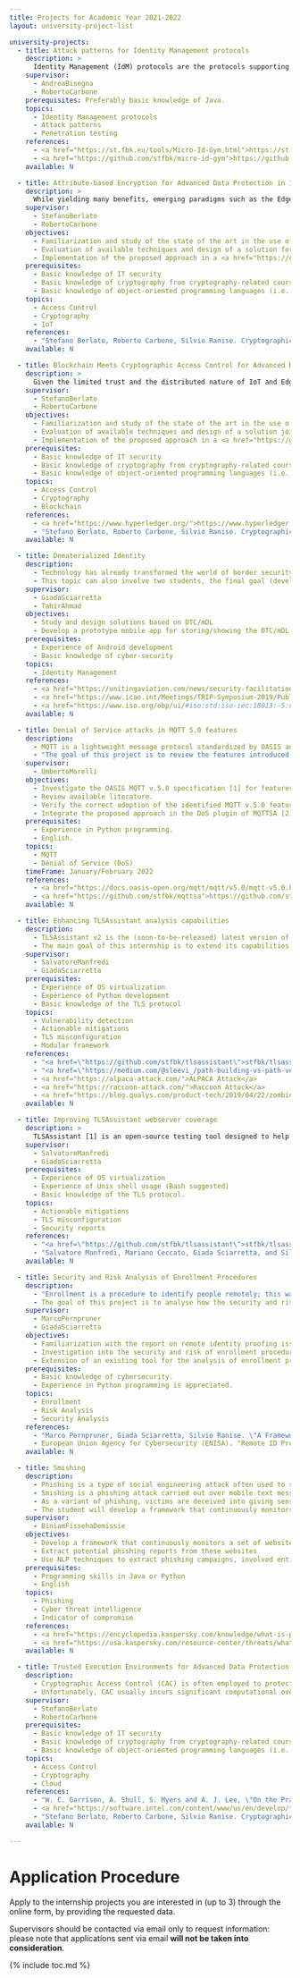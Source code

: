 ```yaml
---
title: Projects for Academic Year 2021-2022
layout: university-project-list

university-projects:
  - title: Attack patterns for Identity Management protocols
    description: >
      Identity Management (IdM) protocols are the protocols supporting Single-Sign On (SSO) which is an authentication schema allowing the user to access different services using the same set of credentials. Two of the most known IdM protocols are SAML 2.0 SSO and OAuth 2.0/OpenID Connect. Several solutions for corporations like Google, Meta (Facebook) and for Public Administration like eIDAS and SPID are based on IdM protocols. We propose to define attack patterns for assessing the security of IdM implementations. This activity can include the implementation of a plugin.
    supervisor:
      - AndreaBisegna
      - RobertoCarbone
    prerequisites: Preferably basic knowledge of Java.
    topics:
      - Identity Management protocols
      - Attack patterns
      - Penetration testing
    references:
      - <a href="https://st.fbk.eu/tools/Micro-Id-Gym.html">https://st.fbk.eu/tools/Micro-Id-Gym.html</a>
      - <a href="https://github.com/stfbk/micro-id-gym">https://github.com/stfbk/micro-id-gym</a>
    available: N

  - title: Attribute-based Encryption for Advanced Data Protection in IoT with MQTT
    description: >
      While yielding many benefits, emerging paradigms such as the Edge and the Internet-of-Things (IoT) threaten the confidentiality of users' sensitive data. In such a complex and dynamic scenario, fine-grained Access Control (AC) policies are necessary to control data sharing. However, traditional approaches to AC leave data unencrypted and at the mercy of curious service providers. The main goal of this project is to investigate how Attribute-based Encryption (ABE) can guarantee advanced data protection from all unauthorized entities while enforcing fine-grained Attribute-based AC (ABAC) policies in IoT scenarios using the MQTT protocol.
    supervisor:
      - StefanoBerlato
      - RobertoCarbone
    objectives:
      - Familiarization and study of the state of the art in the use of ABE for advanced data protection in IoT scenarios with MQTT.
      - Evaluation of available techniques and design of a solution for cryptographic enforcement of ABAC policies in IoT scenarios with MQTT.
      - Implementation of the proposed approach in a <a href="https://github.com/stfbk/CryptoAC">tool</a> developed and actively maintained by the Security&Trust unit in FBK.
    prerequisites:
      - Basic knowledge of IT security
      - Basic knowledge of cryptography from cryptography-related courses
      - Basic knowledge of object-oriented programming languages (i.e., Kotlin)
    topics:
      - Access Control
      - Cryptography
      - IoT
    references:
      - "Stefano Berlato, Roberto Carbone, Silvio Ranise. Cryptographic Enforcement of Access Control Policies in the Cloud: Implementation and Experimental Assessment In 18th International Conference on Security and Cryptography (SECRYPT 2021)."
    available: N

  - title: Blockchain Meets Cryptographic Access Control for Advanced Data Protection
    description: >
      Given the limited trust and the distributed nature of IoT and Edge scenarios, the Blockchain may be the solution to guarantee integrity and confidentiality of sensitive data at the cost of addressing scalable performance and consensus protocols. The main goal of this project is to investigate how Blockchain technologies such as Hyperledger [1] can synergize with cryptographic access control to efficiently guarantee advanced data protection.
    supervisor:
      - StefanoBerlato
      - RobertoCarbone
    objectives:
      - Familiarization and study of the state of the art in the use of the Blockchain for advanced data protection.
      - Evaluation of available techniques and design of a solution joining CAC with the Blockchain for high-assurance of data integrity and confidentiality.
      - Implementation of the proposed approach in a <a href="https://github.com/stfbk/CryptoAC">tool</a> developed and actively maintained by the Security&Trust unit in FBK.
    prerequisites:
      - Basic knowledge of IT security
      - Basic knowledge of cryptography from cryptography-related courses
      - Basic knowledge of object-oriented programming languages (i.e., Kotlin)
    topics:
      - Access Control
      - Cryptography
      - Blockchain
    references:
      - <a href="https://www.hyperledger.org/">https://www.hyperledger.org/</a>
      - "Stefano Berlato, Roberto Carbone, Silvio Ranise. Cryptographic Enforcement of Access Control Policies in the Cloud: Implementation and Experimental Assessment In 18th International Conference on Security and Cryptography (SECRYPT 2021)."
    available: N

  - title: Dematerialized Identity
    description:
      - Technology has already transformed the world of border security and efficient processing of passengers, for example through electronic Machine Readable Travel Documents (eMRTD), automated eGates, and use of biometrics. However, a newer generation of secure and efficient solutions are just beginning with the development of the Digital Travel Credential (DTC). In the context of a collaboration with Istituto Poligrafico Zecca dello Stato (IPZS), we are interested in the design and implementation of an Android application to store and show DTCs.
      - This topic can also involve two students, the final goal (develop a prototype mobile app for storing/showing dematerialized documents) will be in common, while the type of document will be different (e.g., DTC and mobile Driving Licence - mDL).     
    supervisor:
      - GiadaSciarretta
      - TahirAhmad
    objectives:
      - Study and design solutions based on DTC/mDL
      - Develop a prototype mobile app for storing/showing the DTC/mDL
    prerequisites:
      - Experience of Android development
      - Basic knowledge of cyber-security
    topics:
      - Identity Management
    references:
      - <a href="https://unitingaviation.com/news/security-facilitation/replacing-a-conventional-passport-with-digital-travel-credentials/">https://unitingaviation.com/news/security-facilitation/replacing-a-conventional-passport-with-digital-travel-credentials/</a>
      - <a href="https://www.icao.int/Meetings/TRIP-Symposium-2019/PublishingImages/Pages/Presentations/Digital%20Travel%20Credentials.pdf">https://www.icao.int/Meetings/TRIP-Symposium-2019/PublishingImages/Pages/Presentations/Digital%20Travel%20Credentials.pdf</a>
      - <a href="https://www.iso.org/obp/ui/#iso:std:iso-iec:18013:-5:dis:ed-1:v1:en">https://www.iso.org/obp/ui/#iso:std:iso-iec:18013:-5:dis:ed-1:v1:en</a>
    available: N

  - title: Denial of Service attacks in MQTT 5.0 features
    description:
      - MQTT is a lightweight message protocol standardized by OASIS and considered the de-facto standard for the Internet of Things (IoT). It follows the publish-subscribe paradigm, where a central entity (the broker) forwards messages received by publishing clients to subscribed clients via topics (a sort of message queues). As clients typically have constrained resources, Denial of Service (DoS) attacks are among the main security issues in IoT.
      - "The goal of this project is to review the features introduced by OASIS in the last version of the MQTT protocol in light of their misuse to provoke DoS attacks to the clients or the broker: identify the features from the protocol v.5.0 specification and verify their adoption among the most widely used MQTT clients and brokers; then, implement the identified attacks in MQTTSA: a command-line tool that automatically detects misconfigurations in MQTT brokers and provides a report of the potential vulnerabilities and a list of recommendations and code snippets."
    supervisor:
      - UmbertoMorelli
    objectives:
      - Investigate the OASIS MQTT v.5.0 specification [1] for features that would enable client- and broker-side DoS attacks.
      - Review available literature.
      - Verify the correct adoption of the identified MQTT v.5.0 features among its most common broker and client implementations (at least two brokers and two clients).
      - Integrate the proposed approach in the DoS plugin of MQTTSA [2].
    prerequisites:
      - Experience in Python programming.
      - English.
    topics:
      - MQTT
      - Denial of Service (DoS)
    timeFrame: January/February 2022
    references:
      - <a href="https://docs.oasis-open.org/mqtt/mqtt/v5.0/mqtt-v5.0.html">https://docs.oasis-open.org/mqtt/mqtt/v5.0/mqtt-v5.0.html</a>
      - <a href="https://github.com/stfbk/mqttsa">https://github.com/stfbk/mqttsa</a>
    available: N

  - title: Enhancing TLSAssistant analysis capabilities
    description:
      - TLSAssistant v2 is the (soon-to-be-released) latest version of our TLSAssistant tool [1], a complete Python redesign performed to convert the standalone analyzer in a modular framework, extensible with new features and thus capable of streamlining the mitigation process of known and newly discovered TLS attacks even for non-expert users.
      - The main goal of this internship is to extend its capabilities by implementing a new analysis module, able to increase the amount of available checks (e.g., certificate chain validation [2]) or to detect recently-discovered attacks (e.g., ALPACA [3], Raccoon [4], Zombie POODLE and GOLDENDOODLE [5]).
    supervisor:
      - SalvatoreManfredi
      - GiadaSciarretta
    prerequisites:
      - Experience of OS virtualization
      - Experience of Python development
      - Basic knowledge of the TLS protocol
    topics:
      - Vulnerability detection
      - Actionable mitigations
      - TLS misconfiguration
      - Modular framework
    references:
      - "<a href=\"https://github.com/stfbk/tlsassistant\">stfbk/tlsassistant: Fully-featured tool that combines state-of-the-art TLS analyzers with a report system that suggests appropriate mitigations and shows the full set of viable attacks</a>"
      - "<a href=\"https://medium.com/@sleevi_/path-building-vs-path-verifying-the-chain-of-pain-9fbab861d7d6\">Path Building vs Path Verifying: The Chain of Pain</a>"
      - <a href="https://alpaca-attack.com/">ALPACA Attack</a>
      - <a href="https://raccoon-attack.com/">Raccoon Attack</a>
      - <a href="https://blog.qualys.com/product-tech/2019/04/22/zombie-poodle-and-goldendoodle-vulnerabilities">Zombie POODLE and GOLDENDOODLE Vulnerabilities | Qualys Security Blog</a>
    available: N

  - title: Improving TLSAssistant webserver coverage
    description: >
      TLSAssistant [1] is an open-source testing tool designed to help administrators in securing and verifying their TLS deployment. By combining state-of-the-art analysis tools with a report system able to provide actionable security hints (e.g., guiding the mitigation process), it can drastically decrease [2] the amount of time required to resolve a wide set of issues when using Apache or NGINX. The main goal of this internship is to increase the set of supported webservers by replicating the vulnerable systems and writing the set of actionable mitigations that will guide the users.
    supervisor:
      - SalvatoreManfredi
      - GiadaSciarretta
    prerequisites:
      - Experience of OS virtualization
      - Experience of Unix shell usage (Bash suggested) 
      - Basic knowledge of the TLS protocol.
    topics:
      - Actionable mitigations
      - TLS misconfiguration
      - Security reports
    references:
      - "<a href=\"https://github.com/stfbk/tlsassistant\">stfbk/tlsassistant: Fully-featured tool that combines state-of-the-art TLS analyzers with a report system that suggests appropriate mitigations and shows the full set of viable attacks</a>"
      - "Salvatore Manfredi, Mariano Ceccato, Giada Sciarretta, and Silvio Ranise. 2021. Do Security Reports Meet Usability? Lessons Learned from Using Actionable Mitigations for Patching TLS Misconfigurations. In The 16th International Conference on Availability, Reliability and Security (ARES 2021). DOI: <a href=\"https://doi.org/10.1145/3465481.3469187\">https://doi.org/10.1145/3465481.3469187</a>"
    available: N

  - title: Security and Risk Analysis of Enrollment Procedures
    description:
      - "Enrollment is a procedure to identify people remotely; this way, many companies allow customers to perform sensitive operations without leaving home. However, companies must sturdily design enrollment procedures and adopt suitable security mechanisms to prevent impersonation. Otherwise, consequences would be catastrophic: malicious agents could exploit bank accounts for money laundering or other unlawful aims, access other people’s sensitive data, and even sign contracts under another name."
      - The goal of this project is to analyse how the security and risk of enrollment procedures can be enhanced, also in light of a recent report on remote identity proofing issued by the European Union Agency for Cybersecurity (ENISA). Some cutting-edge technologies will be explored, such as electronic documents (i.e., eID cards and ePassports) that are considerably simplifying sensitive online operations thanks to their cryptographic features.
    supervisor:
      - MarcoPernpruner
      - GiadaSciarretta
    objectives:
      - Familiarization with the report on remote identity proofing issued by ENISA.
      - Investigation into the security and risk of enrollment procedures based on different security means (such as eDocuments).
      - Extension of an existing tool for the analysis of enrollment procedures, developed within the Security & Trust unit.
    prerequisites:
      - Basic knowledge of cybersecurity.
      - Experience in Python programming is appreciated.
    topics:
      - Enrollment
      - Risk Analysis
      - Security Analysis
    references:
      - "Marco Pernpruner, Giada Sciarretta, Silvio Ranise. \"A Framework for Security and Risk Analysis of Enrollment Procedures: Application to Fully-remote Solutions based on eDocuments\". In Proceedings of the 18th International Conference on Security and Cryptography (SECRYPT 2021). <a href=\"https://doi.org/10.5220/0010554502220233\">https://doi.org/10.5220/0010554502220233</a>."
      - European Union Agency for Cybersecurity (ENISA). "Remote ID Proofing". <a href="https://www.enisa.europa.eu/publications/enisa-report-remote-id-proofing">https://www.enisa.europa.eu/publications/enisa-report-remote-id-proofing</a>
    available: N

  - title: Smishing
    description:
      - Phishing is a type of social engineering attack often used to steal user data, including login credentials and credit card numbers. It occurs when an attacker, masquerading as a trusted entity, dupes a victim into opening an email, instant message, or text message.
      - Smishing is a phishing attack carried out over mobile text messaging, also known as SMS phishing.
      - As a variant of phishing, victims are deceived into giving sensitive information to a disguised attacker. SMS phishing can be assisted by malware or fraud websites. It occurs on many mobile text messaging platforms, including non-SMS channels like WhatsApp.
      - The student will develop a framework that continuously monitors websites that are used to report potential phishing messages and automatically identify trending phishing campaigns, involved entities (e.g., Poste Italiane), and indicators of compromises (IOCs).
    supervisor:
      - BiniamFissehaDemissie
    objectives:
      - Develop a framework that continuously monitors a set of websites
      - Extract potential phishing reports from these websites
      - Use NLP techniques to extract phishing campaigns, involved entities and IOCs
    prerequisites:
      - Programming skills in Java or Python
      - English
    topics:
      - Phishing
      - Cyber threat intelligence
      - Indicator of compromise
    references:
      - <a href="https://encyclopedia.kaspersky.com/knowledge/what-is-phishing/">https://encyclopedia.kaspersky.com/knowledge/what-is-phishing/</a>
      - <a href="https://usa.kaspersky.com/resource-center/threats/what-is-smishing-and-how-to-defend-against-it">https://usa.kaspersky.com/resource-center/threats/what-is-smishing-and-how-to-defend-against-it</a>
    available: N

  - title: Trusted Execution Environments for Advanced Data Protection
    description:
      - Cryptographic Access Control (CAC) is often employed to protect the confidentiality of Cloud-hosted sensitive data from curious Cloud providers while also enforcing access control policies.
      - Unfortunately, CAC usually incurs significant computational overheads that limit its applicability in real-world scenarios [1]. The main goal of this project is to investigate how Trusted Execution Environments (TEEs) such as Intel SGX [2] can synergize with CAC to relieve these computational overheads and efficiently guarantee advanced data protection. Activities include literature research, high-level design and possibly implementation of the proposed approach in a <a href="https://github.com/stfbk/CryptoAC">tool</a> developed and actively maintained by the Security&Trust unit in FBK [3].
    supervisor:
      - StefanoBerlato
      - RobertoCarbone
    prerequisites:
      - Basic knowledge of IT security
      - Basic knowledge of cryptography from cryptography-related courses
      - Basic knowledge of object-oriented programming languages (i.e., Kotlin)
    topics:
      - Access Control
      - Cryptography
      - Cloud
    references:
      - "W. C. Garrison, A. Shull, S. Myers and A. J. Lee, \"On the Practicality of Cryptographically Enforcing Dynamic Access Control Policies in the Cloud,\" 2016 IEEE Symposium on Security and Privacy (SP), 2016, pp. 819-838, doi: 10.1109/SP.2016.54."
      - <a href="https://software.intel.com/content/www/us/en/develop/topics/software-guard-extensions.html">https://software.intel.com/content/www/us/en/develop/topics/software-guard-extensions.html</a>
      - "Stefano Berlato, Roberto Carbone, Silvio Ranise. Cryptographic Enforcement of Access Control Policies in the Cloud: Implementation and Experimental Assessment In 18th International Conference on Security and Cryptography (SECRYPT 2021)."
    available: N

---
```


<h1 class="no-toc">Application Procedure</h1>
Apply to the internship projects you are interested in (up to 3) through the online form, by providing the requested data.

Supervisors should be contacted via email only to request information: please note that applications sent via email **will not be taken into consideration**.

{% include toc.md %}
